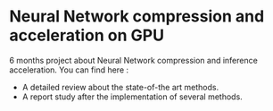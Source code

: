 # Neural Network compression and acceleration on GPU 

6 months project about Neural Network compression and inference acceleration.
You can find here : 
  - A detailed review about the state-of-the art methods.
  - A report study after the implementation of several methods. 
  
  
